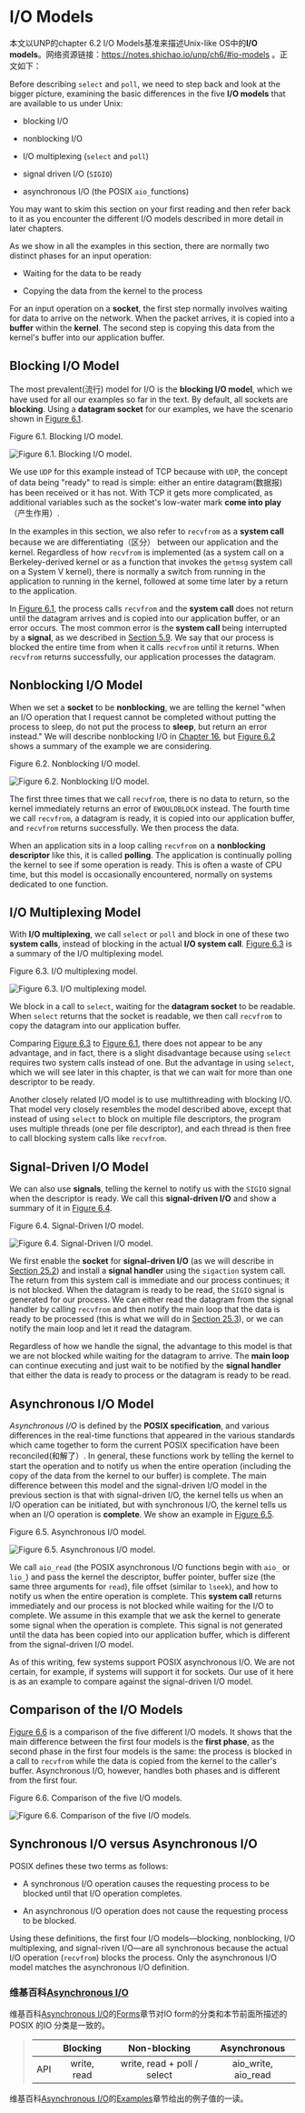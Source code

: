 # I/O Models

本文以UNP的chapter 6.2 I/O Models基准来描述Unix-like OS中的**I/O models**。网络资源链接：https://notes.shichao.io/unp/ch6/#io-models 。正文如下：

Before describing `select` and `poll`, we need to  step back and look at the bigger picture, examining the basic differences in the  five **I/O models** that are available to us under Unix:

- blocking I/O

- nonblocking I/O

- I/O multiplexing (`select` and `poll`)

- signal driven I/O (`SIGIO`)

- asynchronous I/O (the POSIX `aio_`functions)

You may want to skim this section on your first reading and  then refer back to it as you encounter the different I/O models described in  more detail in later chapters.

As we show in all the examples in this section, there are normally two distinct phases for an input operation:

- Waiting for the data to be ready

- Copying the data from the kernel to the process

For an input operation on a **socket**, the first step normally  involves waiting for data to arrive on the network. When the packet arrives, it is copied into a **buffer** within the **kernel**. The second step is copying this data from the kernel's buffer into our application buffer.



## Blocking I/O Model

The most prevalent(流行) model for I/O is the **blocking I/O model**, which we have used for all our examples so far in the text. By default, all sockets are **blocking**. Using a **datagram socket** for our examples, we have the scenario shown in [Figure 6.1](#ch06fig01).

Figure 6.1. Blocking I/O model.

![Figure 6.1. Blocking I/O model.](./Figure-6.1-Blocking-IO-model.jpg)

We use `UDP` for this example instead of TCP because with `UDP`, the concept of data being "ready" to read is simple: either an entire datagram(数据报) has been received or it has not. With TCP it gets more complicated, as additional variables such as the socket's low-water mark **come into play**（产生作用）.

In the examples in this section, we also refer to `recvfrom` as a **system call** because we are differentiating（区分） between our application and the kernel. Regardless of how `recvfrom` is implemented (as a system call on a Berkeley-derived kernel or as a function that invokes the `getmsg` system call on a System V kernel), there is normally a switch from running in the application to running in the kernel, followed at some time later by a return to the application.

In [Figure 6.1](#ch06fig01), the process calls `recvfrom` and the **system call** does not return until the datagram arrives and is copied into our application buffer, or an error occurs. The most common error is the **system call** being interrupted by a **signal**, as we described in [Section 5.9](0131411551_ch05lev1sec9.html#ch05lev1sec9). We say that our process is blocked the entire time from when it calls `recvfrom` until it returns. When `recvfrom` returns successfully, our application processes the datagram.

## Nonblocking I/O Model

When we set a **socket** to be **nonblocking**, we are telling the kernel "when an I/O operation that I request cannot be completed without putting the process to sleep, do not put the process to **sleep**, but return an error instead." We will describe nonblocking I/O in [Chapter 16](0131411551_ch16.html#ch16), but [Figure 6.2](#ch06fig02) shows a summary of the example we are considering.

Figure 6.2. Nonblocking I/O model.

![Figure 6.2. Nonblocking I/O model.](./Figure-6.2-Nonblocking-I-O-model.jpg)

The first three times that we call `recvfrom`, there is no data to return, so the kernel immediately returns an error of `EWOULDBLOCK` instead. The fourth time we call `recvfrom`, a datagram is ready, it is copied into our application buffer, and `recvfrom` returns successfully. We then process the data.

When an application sits in a loop calling `recvfrom` on a **nonblocking descriptor** like this, it is called **polling**. The application is continually polling the kernel to see if some operation is ready. This is often a waste of CPU time, but this model is occasionally encountered, normally on systems dedicated to one function.

## I/O Multiplexing Model

With **I/O multiplexing**, we call `select` or `poll` and block in one of these two **system calls**, instead of blocking in the actual **I/O system call**. [Figure 6.3](#ch06fig03) is a summary of the I/O multiplexing model.

Figure 6.3. I/O multiplexing model.

![Figure 6.3. I/O multiplexing model.](./Figure-6.3-I-O-multiplexing-model.jpg)

We block in a call to `select`, waiting for the **datagram socket** to be readable. When `select` returns that the socket is readable, we then call `recvfrom` to copy the datagram into our application buffer.

Comparing [Figure 6.3](#ch06fig03) to [Figure 6.1](#ch06fig01), there does not appear to be any advantage, and in fact, there is a slight disadvantage because using `select` requires two system calls instead of one. But the advantage in using `select`, which we will see later in this chapter, is that we can wait for more than one descriptor to be ready.

Another closely related I/O model is to use multithreading with blocking I/O. That model very closely resembles the model described above, except that instead of using `select` to block on multiple file 
descriptors, the program uses multiple threads (one per file descriptor), and each thread is then free to call blocking system calls like `recvfrom`.

## Signal-Driven I/O Model

We can also use **signals**, telling the kernel to notify us with the `SIGIO` signal when the descriptor is ready. We call this **signal-driven I/O** and show a summary of it in [Figure 6.4](#ch06fig04).

Figure 6.4. Signal-Driven I/O model.

![Figure 6.4. Signal-Driven I/O model.](./Figure-6.4-Signal-Driven-I-O-model.jpg)



We first enable the **socket** for **signal-driven I/O** (as we will describe in [Section 25.2](0131411551_ch25lev1sec2.html#ch25lev1sec2)) and install a **signal handler** using the `sigaction` system call. The return from this system call is immediate and our process continues; it is not blocked. When the datagram is ready to be read, the `SIGIO` signal is generated for our process. We can either read the datagram from the signal handler by calling `recvfrom` and then notify the main loop that the data is ready to be processed (this is what we will do in [Section 25.3](0131411551_ch25lev1sec3.html#ch25lev1sec3)), or we can notify the main loop and let it read the datagram.

Regardless of how we handle the signal, the advantage to this model is that we are not blocked while waiting for the datagram to arrive. The **main loop** can continue executing and just wait to be notified by the **signal handler** that either the data is ready to process or the datagram is ready to be read.

## Asynchronous I/O Model

*Asynchronous I/O* is defined by the **POSIX specification**, and various differences in the real-time functions that appeared in the various standards which came together to form the current POSIX specification have been reconciled(和解了）. In general, these functions work by telling the kernel to start the operation and to notify us when the entire operation (including the copy of the data from the kernel to our buffer) is complete. The main difference between this model and the signal-driven I/O model in the previous section is that with signal-driven I/O, the kernel tells us when an I/O operation can be initiated, but with synchronous I/O, the kernel tells us when an I/O operation is **complete**. We show an example in [Figure 6.5](#ch06fig05).

Figure 6.5. Asynchronous I/O model.

![Figure 6.5. Asynchronous I/O model.](./Figure-6.5-Asynchronous-I-O-model.jpg)

We call `aio_read` (the POSIX asynchronous I/O functions begin with `aio_` or `lio_`) and pass the kernel the descriptor, buffer pointer, buffer size (the same three arguments for `read`), file offset (similar to `lseek`), and how to notify us when the entire operation is complete. This **system call** returns immediately and our process is not blocked while waiting for the I/O to complete. We assume in this example that we ask the kernel to generate some signal when the operation is complete. This signal is not generated until the data has been copied into our application buffer, which is different from the signal-driven I/O model.

As of this writing, few systems support POSIX asynchronous I/O. We are not certain, for example, if systems will support it for sockets. Our use of it here is as an example to compare against the signal-driven I/O model.

## Comparison of the I/O Models

[Figure 6.6](#ch06fig06) is a comparison of the five different I/O models. It shows that the main difference between the first four models is the **first phase**, as the second phase in the first four models is the same: the process is blocked in a call to `recvfrom` while the data is copied from the kernel to the caller's buffer. Asynchronous I/O, however, handles both phases and is different from the first four.

Figure 6.6. Comparison of the five I/O models.

![Figure 6.6. Comparison of the five I/O models.](./Figure-6.6-Comparison-of-the-five-I-O-models.jpg)



## Synchronous I/O versus Asynchronous I/O

POSIX defines these two terms as follows:

- A synchronous I/O operation causes the requesting process to be blocked until that I/O operation 
  completes.

- An asynchronous I/O operation does not cause the requesting process to be blocked.

Using these definitions, the first four I/O models—blocking,   nonblocking, I/O multiplexing, and signal-riven I/O—are all synchronous because  the actual I/O operation (`recvfrom`) blocks the process. Only the asynchronous I/O model matches the asynchronous I/O definition.



### 维基百科[Asynchronous I/O](https://en.wikipedia.org/wiki/Asynchronous_I/O)

维基百科[Asynchronous I/O](https://en.wikipedia.org/wiki/Asynchronous_I/O)的[Forms](https://en.wikipedia.org/wiki/Asynchronous_I/O#Forms)章节对IO form的分类和本节前面所描述的POSIX 的IO 分类是一致的。

> |      |  Blocking   |        Non-blocking         |    Asynchronous     |
> | :--: | :---------: | :-------------------------: | :-----------------: |
> | API  | write, read | write, read + poll / select | aio_write, aio_read |

维基百科[Asynchronous I/O](https://en.wikipedia.org/wiki/Asynchronous_I/O)的[Examples](https://en.wikipedia.org/wiki/Asynchronous_I/O#Examples)章节给出的例子值的一读。